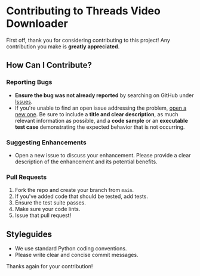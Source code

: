 # Contributing to Threads Video Downloader

First off, thank you for considering contributing to this project! Any contribution you make is **greatly appreciated**.

## How Can I Contribute?

### Reporting Bugs

- **Ensure the bug was not already reported** by searching on GitHub under [Issues](https://github.com/your-username/your-repo/issues).
- If you're unable to find an open issue addressing the problem, [open a new one](https://github.com/your-username/your-repo/issues/new). Be sure to include a **title and clear description**, as much relevant information as possible, and a **code sample** or an **executable test case** demonstrating the expected behavior that is not occurring.

### Suggesting Enhancements

- Open a new issue to discuss your enhancement. Please provide a clear description of the enhancement and its potential benefits.

### Pull Requests

1. Fork the repo and create your branch from `main`.
2. If you've added code that should be tested, add tests.
3. Ensure the test suite passes.
4. Make sure your code lints.
5. Issue that pull request!

## Styleguides

- We use standard Python coding conventions.
- Please write clear and concise commit messages.

Thanks again for your contribution!
